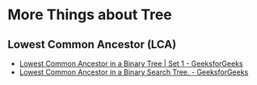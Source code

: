 # More Things about Tree

## Lowest Common Ancestor (LCA)

* [Lowest Common Ancestor in a Binary Tree | Set 1 - GeeksforGeeks](https://www.geeksforgeeks.org/lowest-common-ancestor-binary-tree-set-1/)
* [Lowest Common Ancestor in a Binary Search Tree. - GeeksforGeeks](https://www.geeksforgeeks.org/lowest-common-ancestor-in-a-binary-search-tree/)

